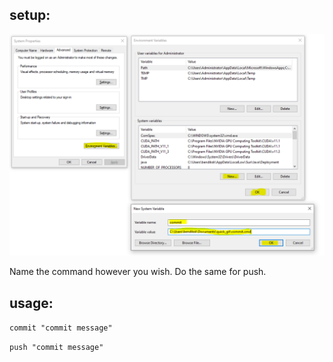 ## setup:

![add_environment_var.png](add_environment_var.png?raw=true)

Name the command however you wish. Do the same for push.

## usage:

`commit "commit message"`

`push "commit message"`
